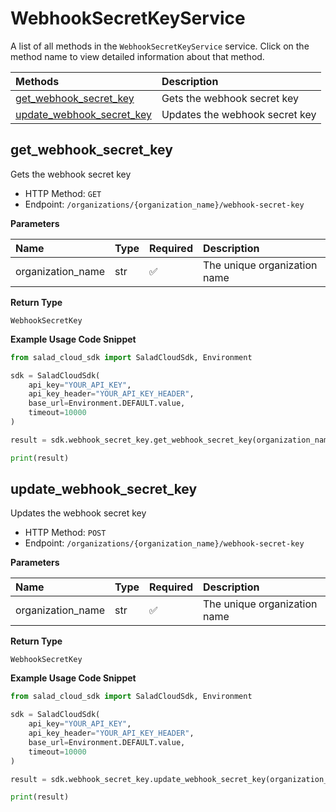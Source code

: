 # WebhookSecretKeyService

A list of all methods in the `WebhookSecretKeyService` service. Click on the method name to view detailed information about that method.

| Methods                                                 | Description                    |
| :------------------------------------------------------ | :----------------------------- |
| [get_webhook_secret_key](#get_webhook_secret_key)       | Gets the webhook secret key    |
| [update_webhook_secret_key](#update_webhook_secret_key) | Updates the webhook secret key |

## get_webhook_secret_key

Gets the webhook secret key

- HTTP Method: `GET`
- Endpoint: `/organizations/{organization_name}/webhook-secret-key`

**Parameters**

| Name              | Type | Required | Description                  |
| :---------------- | :--- | :------- | :--------------------------- |
| organization_name | str  | ✅       | The unique organization name |

**Return Type**

`WebhookSecretKey`

**Example Usage Code Snippet**

```python
from salad_cloud_sdk import SaladCloudSdk, Environment

sdk = SaladCloudSdk(
    api_key="YOUR_API_KEY",
    api_key_header="YOUR_API_KEY_HEADER",
    base_url=Environment.DEFAULT.value,
    timeout=10000
)

result = sdk.webhook_secret_key.get_webhook_secret_key(organization_name="jssz72m10sc7zwl8ppw0zbzrujz78gkm2ls07")

print(result)
```

## update_webhook_secret_key

Updates the webhook secret key

- HTTP Method: `POST`
- Endpoint: `/organizations/{organization_name}/webhook-secret-key`

**Parameters**

| Name              | Type | Required | Description                  |
| :---------------- | :--- | :------- | :--------------------------- |
| organization_name | str  | ✅       | The unique organization name |

**Return Type**

`WebhookSecretKey`

**Example Usage Code Snippet**

```python
from salad_cloud_sdk import SaladCloudSdk, Environment

sdk = SaladCloudSdk(
    api_key="YOUR_API_KEY",
    api_key_header="YOUR_API_KEY_HEADER",
    base_url=Environment.DEFAULT.value,
    timeout=10000
)

result = sdk.webhook_secret_key.update_webhook_secret_key(organization_name="jssz72m10sc7zwl8ppw0zbzrujz78gkm2ls07")

print(result)
```

